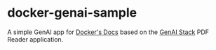 # docker-genai-sample

A simple GenAI app for [Docker's Docs](https://docs.docker.com/) based on the [GenAI Stack](https://github.com/docker/genai-stack) PDF Reader application.
